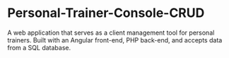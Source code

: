 # Personal-Trainer-Console-CRUD
A web application that serves as a client management tool for personal trainers. Built with an Angular front-end, PHP back-end, and accepts data from a SQL database.
